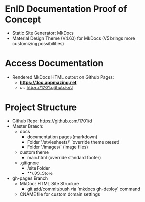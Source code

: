 # EnID Documentation Proof of Concept
- Static Site Generator: MkDocs
- Material Design Theme (V4.60) for MkDocs (V5 brings more  customizing possibilities)

# Access Documentation
- Rendered MkDocs HTML output on Github Pages: 
    - **https://doc.appmazing.net**
    - or: https://1701.github.io/d

# Project Structure
- Github Repo: https://github.com/1701/d
- Master Branch: 
    - docs
        - documentation pages (markdown)
        - Folder '/stylesheets/' (override theme preset)
        - Folder '/images/' (image files)
    - custom theme
        - main.html (override standard footer)
    - .gitignore
        - /site Folder
        - **/.DS_Store
- gh-pages Branch
    - MkDocs HTML Site Structure
      - git add/commit/push via 'mkdocs gh-deploy' command
    - CNAME file for custom domain settings